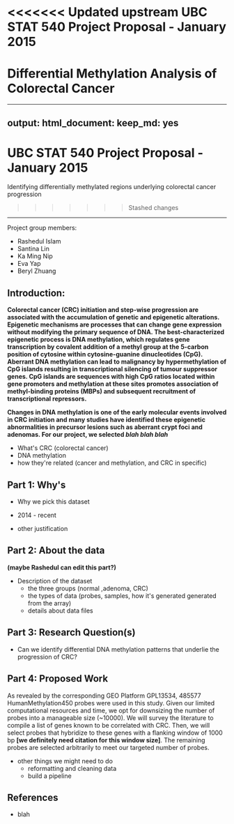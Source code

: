 <<<<<<< Updated upstream
UBC STAT 540 Project Proposal - January 2015
================================================
Differential Methylation Analysis of Colorectal Cancer
=======
---
output:
  html_document:
    keep_md: yes
---
UBC STAT 540 Project Proposal - January 2015
================================================
Identifying differentially methylated regions underlying colorectal cancer progression
>>>>>>> Stashed changes
----------------

Project group members:
* Rashedul Islam
* Santina Lin
* Ka Ming Nip
* Eva Yap
* Beryl Zhuang

## Introduction: 
**Colorectal cancer (CRC) initiation and step-wise progression are associated with the accumulation of genetic and epigenetic alterations. Epigenetic mechanisms are processes that can change gene expression without modifying the primary sequence of DNA. The best-characterized epigenetic process is DNA methylation, which regulates gene transcription by covalent addition of a methyl group at the 5-carbon position of cytosine within cytosine-guanine dinucleotides (CpG). Aberrant DNA methylation can lead to malignancy by hypermethylation of CpG islands resulting in transcriptional silencing of tumour suppressor genes. CpG islands are sequences with high CpG ratios located within gene promoters and methylation at these sites promotes association of methyl-binding proteins (MBPs) and subsequent recruitment of transcriptional repressors.**

**Changes in DNA methylation is one of the early molecular events involved in CRC initiation and many studies have identified these epigenetic abnormalities in precursor lesions such as aberrant crypt foci and adenomas. For our project, we selected *blah blah blah***

* What's CRC (colorectal cancer) 
* DNA methylation
* how they're related (cancer and methylation, and CRC in specific)

## Part 1: Why's 
* Why we pick this dataset 
- 2014 - recent 
* other justification 

## Part 2: About the data 
__(maybe Rashedul can edit this part?)__

* Description of the dataset 
    - the three groups (normal ,adenoma, CRC) 
    - the types of data (probes, samples,  how it's generated generated from the array) 
    - details about data files 

## Part 3: Research Question(s)
* Can we identify differential DNA methylation patterns that underlie the progression of CRC?

## Part 4: Proposed Work 
As revealed by the corresponding GEO Platform GPL13534, 485577 HumanMethylation450 probes were used in this study. Given our limited computational resources and time, we opt for downsizing the number of probes into a manageable size (~10000). We will survey the literature to compile a list of genes known to be correlated with CRC. Then, we will select probes that hybridize to these genes with a flanking window of 1000 bp **[we definitely need citation for this window size]**. The remaining probes are selected arbitrarily to meet our targeted number of probes.

* other things we might need to do
   - reformatting and cleaning data
   - build a pipeline

## References
* blah
